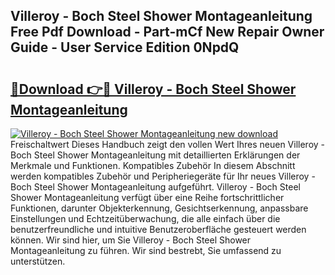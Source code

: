 ## Villeroy - Boch Steel Shower Montageanleitung Free Pdf Download - Part-mCf New Repair Owner Guide - User Service Edition 0NpdQ

# <h2><a href="http://df90gj1.blite.top/?on=Villeroy+-+Boch+Steel+Shower+Montageanleitung">🔗Download 👉🔴 Villeroy - Boch Steel Shower Montageanleitung</a></h2>

[![Villeroy - Boch Steel Shower Montageanleitung new download](https://i.imgur.com/lujVjoI.png)](http://df90gj1.blite.top/?on=Villeroy+-+Boch+Steel+Shower+Montageanleitung)
Freischaltwert Dieses Handbuch zeigt den vollen Wert Ihres neuen Villeroy - Boch Steel Shower Montageanleitung mit detaillierten Erklärungen der Merkmale und Funktionen. Kompatibles Zubehör In diesem Abschnitt werden kompatibles Zubehör und Peripheriegeräte für Ihr neues Villeroy - Boch Steel Shower Montageanleitung aufgeführt. Villeroy - Boch Steel Shower Montageanleitung verfügt über eine Reihe fortschrittlicher Funktionen, darunter Objekterkennung, Gesichtserkennung, anpassbare Einstellungen und Echtzeitüberwachung, die alle einfach über die benutzerfreundliche und intuitive Benutzeroberfläche gesteuert werden können. Wir sind hier, um Sie Villeroy - Boch Steel Shower Montageanleitung zu führen. Wir sind bestrebt, Sie umfassend zu unterstützen.
